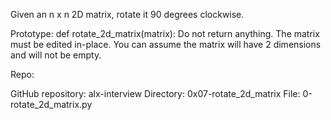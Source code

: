 Given an n x n 2D matrix, rotate it 90 degrees clockwise.

Prototype: def rotate_2d_matrix(matrix):
Do not return anything. The matrix must be edited in-place.
You can assume the matrix will have 2 dimensions and will not be empty.

Repo:

GitHub repository: alx-interview
Directory: 0x07-rotate_2d_matrix
File: 0-rotate_2d_matrix.py
